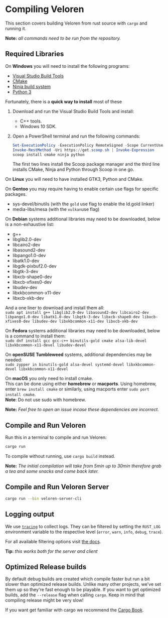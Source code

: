 # Compiling Veloren

This section covers building Veloren from rust source with `cargo` and running it.

**Note:** _all commands need to be run from the repository._

## Required Libraries

On **Windows** you will need to install the following programs:

* [Visual Studio Build Tools](https://visualstudio.microsoft.com/downloads/#build-tools-for-visual-studio-2022)
* [CMake](https://cmake.org/download/#latest)
* [Ninja build system](https://github.com/ninja-build/ninja/releases)
* [Python 3](https://www.python.org/downloads/windows/)

Fortunately, there is a **quick way to install** most of these

1. Download and run the Visual Studio Build Tools and install:
   * C++ tools.
   * Windows 10 SDK.
2. Open a PowerShell terminal and run the following commands:

    ```powershell
    Set-ExecutionPolicy -ExecutionPolicy RemoteSigned -Scope CurrentUser
    Invoke-RestMethod -Uri https://get.scoop.sh | Invoke-Expression
    scoop install cmake ninja python
    ```

    The first two lines install the Scoop package manager and
    the third line installs CMake, Ninja and Python through Scoop in one go.

On **Linux** you will need to have installed GTK3, Python and CMake.

On **Gentoo** you may require having to enable certain use flags for specific packages.

* sys-devel/binutils (with the `gold` use flag to enable the ld.gold linker)
* media-libs/mesa (with the `vulkan`use flag)

On **Debian** systems additional libraries may need to be downloaded, below is a non-exhaustive list:

* g++
* libglib2.0-dev
* libcairo2-dev
* libasound2-dev
* libpango1.0-dev
* libatk1.0-dev
* libgdk-pixbuf2.0-dev
* libgtk-3-dev
* libxcb-shape0-dev
* libxcb-xfixes0-dev
* libudev-dev
* libxkbcommon-x11-dev
* libxcb-xkb-dev

And a one liner to download and install them all:<br/>
`sudo apt install g++ libglib2.0-dev libasound2-dev libcairo2-dev libpango1.0-dev libatk1.0-dev libgtk-3-dev libxcb-shape0-dev libxcb-xfixes0-dev libudev-dev libxkbcommon-x11-dev libxcb-xkb-dev`

On **Fedora** systems additional libraries may need to be downloaded, below is a command to install them:<br/>
`sudo dnf install gcc gcc-c++ binutils-gold cmake alsa-lib-devel libxkbcommon-x11-devel libudev-devel`

On **openSUSE Tumbleweed** systems, additional dependencies may be needed:<br/>
`sudo zypper in binutils-gold alsa-devel systemd-devel libxkbcommon-devel libxkbcommon-x11-devel`

On **macOS** you only need to install cmake.  
This can be done using either **homebrew** or **macports**.
Using homebrew, enter `brew install cmake` or similarly, using macports enter `sudo port install cmake`.  
**Note**: Do not use sudo with homebrew.

**Note:** _Feel free to open an issue incase these dependencies are incorrect._

## Compile and Run Veloren

Run this in a terminal to compile and run Veloren:

```bash
cargo run
```

To compile without running, use `cargo build` instead.

**Note:** _The initial compilation will take from 5min up to 30min therefore grab a tea and some snacks and come back later._

## Compile and Run Veloren Server

```bash
cargo run --bin veloren-server-cli
```

## Logging output

We use [`tracing`](https://crates.io/crates/tracing) to collect logs. They can be filtered by setting the `RUST_LOG` environment variable to the respective level (`error`, `warn`, `info`, `debug`, `trace`).

For all available filtering options visit [the docs](https://docs.rs/tracing-subscriber/0.2.7/tracing_subscriber/filter/struct.EnvFilter.html#examples).

**Tip:** _this works both for the server and client_

## Optimized Release builds

By default debug builds are created which compile faster but run a bit slower than optimized release builds. Unlike many other projects, we've set them up so they're fast enough to be playable. If you want to get optimized builds, add the `--release` flag when calling `cargo`. Keep in mind that compiling release might be very slow!

If you want get familiar with cargo we recommend the [Cargo Book](https://doc.rust-lang.org/cargo/).
